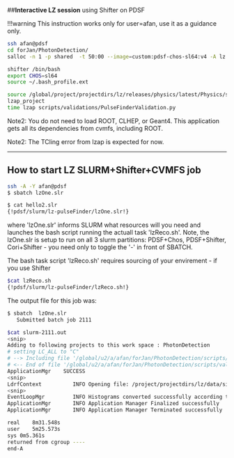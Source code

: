 ##**Interactive LZ session**  using Shifter on PDSF

!!!warning
      This instruction works only for user=afan,  use it as a guidance only.

```bash
ssh afan@pdsf
cd forJan/PhotonDetection/
salloc -n 1 -p shared  -t 50:00 --image=custom:pdsf-chos-sl64:v4 -A lz --volume=/global/project:/project

shifter /bin/bash
export CHOS=sl64
source ~/.bash_profile.ext

source /global/project/projectdirs/lz/releases/physics/latest/Physics/setup.sh
lzap_project
time lzap scripts/validations/PulseFinderValidation.py
```

Note2: You do not need to load ROOT, CLHEP, or Geant4. This application gets all its dependencies from cvmfs, including ROOT.

Note2: The TCling error from lzap is expected for now.

<hr>

## How to start LZ SLURM+Shifter+CVMFS job 


```bash
ssh -A -Y afan@pdsf
$ sbatch lzOne.slr

$ cat hello2.slr
{!pdsf/slurm/lz-pulseFinder/lzOne.slr!}
```

where 'lzOne.slr' informs SLURM what resources will you need and launches the bash script running the actuall task 'lzReco.sh'. Note, the lzOne.slr is setup to run on all 3 slurm partitions: PDSF+Chos, PDSF+Shifter, Cori+Shifter - you need only to toggle the '-' in front of SBATCH.

The bash task script 'lzReco.sh' requires sourcing of your envirement - if you use Shifter
```bash
$cat lzReco.sh
{!pdsf/slurm/lz-pulseFinder/lzReco.sh!}
```

The output file for this job was:
```bash
$ sbatch  lzOne.slr
   Submitted batch job 2111

$cat slurm-2111.out
<snip>
Adding to following projects to this work space : PhotonDetection
# setting LC_ALL to "C"
# --> Including file '/global/u2/a/afan/forJan/PhotonDetection/scripts/validations/PulseFinderValidation.py'
# <-- End of file '/global/u2/a/afan/forJan/PhotonDetection/scripts/validations/PulseFinderValidation.py'
ApplicationMgr    SUCCESS 
<snip>
LdrfContext          INFO Opening file: /project/projectdirs/lz/data/simulations/LUXSim_release-4.4.6_geant4.9.5.p02/full_slow_simulation/electron_recoils/FullSlowSimulation_ER_flat_10k_DER.root
<snip>
EventLoopMgr         INFO Histograms converted successfully according to request.
ApplicationMgr       INFO Application Manager Finalized successfully
ApplicationMgr       INFO Application Manager Terminated successfully

real	8m31.548s
user	5m25.573s
sys	0m5.361s
returned from cgroup ----
end-A
```

